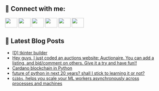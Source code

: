 ## 🔎 Connect with me:
[<img height="32" width="40" src="https://cdn.jsdelivr.net/npm/simple-icons@v5/icons/telegram.svg" />](https://t.me/bullbesh)
[<img height="32" width="40" src="https://cdn.jsdelivr.net/npm/simple-icons@v5/icons/vk.svg" />](https://vk.com/bullbesh)
[<img height="32" width="40" src="https://cdn.jsdelivr.net/npm/simple-icons@v5/icons/twitter.svg" />](https://twitter.com/bullbesh1)
[<img height="32" width="40" src="https://cdn.jsdelivr.net/npm/simple-icons@v5/icons/instagram.svg" />](https://www.instagram.com/bullbesh)
[<img height="32" width="40" src="https://cdn.jsdelivr.net/npm/simple-icons@v5/icons/reddit.svg" />](https://www.reddit.com/user/bullbesh)
[<img height="32" width="40" src="https://cdn.jsdelivr.net/npm/simple-icons@v5/icons/youtube.svg" />](https://www.youtube.com/channel/UCtfjRs6uzgq5mfm8S06WTcg)

## 📕 Latest Blog Posts
<!-- BLOG-POST-LIST:START -->
- [[D] tkinter builder](https://www.reddit.com/r/Python/comments/ueso0n/d_tkinter_builder/)
- [Hey guys, I just coded an auctions website: Auctionaire. You can add a listing, and bid/comment on others. Give it a try and have fun!!](https://www.reddit.com/r/Python/comments/uesn0y/hey_guys_i_just_coded_an_auctions_website/)
- [Cardano blockchain in Python](https://www.reddit.com/r/Python/comments/uertx0/cardano_blockchain_in_python/)
- [future of python in next 20 years? shall I stick to learning it or not?](https://www.reddit.com/r/Python/comments/ueqvx9/future_of_python_in_next_20_years_shall_i_stick/)
- [`Gibbs`, helps you scale your ML workers asynchronously across processes and machines](https://www.reddit.com/r/Python/comments/uepimw/gibbs_helps_you_scale_your_ml_workers/)
<!-- BLOG-POST-LIST:END -->
